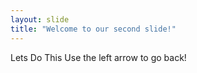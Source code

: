 ```yaml
---
layout: slide
title: "Welcome to our second slide!"
---
```

Lets Do This
Use the left arrow to go back!

